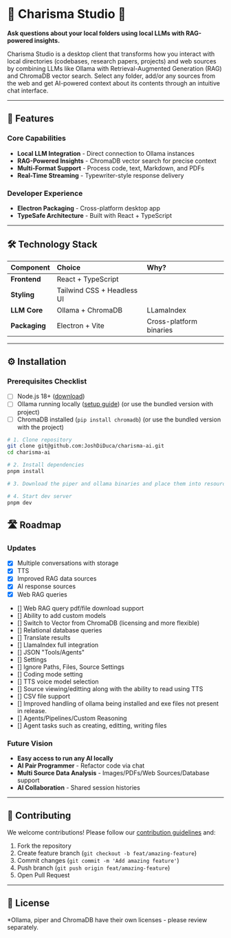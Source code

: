 # 🌟 Charisma Studio 🌟

**Ask questions about your local folders using local LLMs with RAG-powered insights.**

Charisma Studio is a desktop client that transforms how you interact with local directories (codebases, research papers, projects) and web sources by combining LLMs like Ollama with Retrieval-Augmented Generation (RAG) and ChromaDB vector search. Select any folder, add/or any sources from the web and get AI-powered context about its contents through an intuitive chat interface.

---

## 🚀 Features

### Core Capabilities

- **Local LLM Integration** - Direct connection to Ollama instances
- **RAG-Powered Insights** - ChromaDB vector search for precise context
- **Multi-Format Support** - Process code, text, Markdown, and PDFs
- **Real-Time Streaming** - Typewriter-style response delivery

### Developer Experience

- **Electron Packaging** - Cross-platform desktop app
- **TypeSafe Architecture** - Built with React + TypeScript

---

## 🛠 Technology Stack

| Component | Choice | Why? |
| :-- | :-- | :-- |
| **Frontend** | React + TypeScript |
| **Styling** | Tailwind CSS + Headless UI |
| **LLM Core** | Ollama + ChromaDB | LLamaIndex | Local-first, privacy focused |
| **Packaging** | Electron + Vite | Cross-platform binaries |


---

## ⚙️ Installation

### Prerequisites Checklist

- [ ] Node.js 18+ ([download](https://nodejs.org/))
- [ ] Ollama running locally ([setup guide](https://ollama.com/)) (or use the bundled version with project)
- [ ] ChromaDB installed (`pip install chromadb`) (or use the bundled version with the project)

```bash
# 1. Clone repository
git clone git@github.com:JoshDiDuca/charisma-ai.git
cd charisma-ai

# 2. Install dependencies
pnpm install

# 3. Download the piper and ollama binaries and place them into resources/win/bin/ 

# 4. Start dev server
pnpm dev
```

## 🛣 Roadmap

### Updates

- [x] Multiple conversations with storage
- [x] TTS
- [x] Improved RAG data sources
- [x] AI response sources
- [x] Web RAG queries
- [] Web RAG query pdf/file download support
- [] Ability to add custom models
- [] Switch to Vector from ChromaDB (licensing and more flexible)
- [] Relational database queries
- [] Translate results
- [] LlamaIndex full integration
- [] JSON "Tools/Agents"
- [] Settings
- [] Ignore Paths, Files, Source Settings
- [] Coding mode setting
- [] TTS voice model selection
- [] Source viewing/editting along with the ability to read using TTS
- [] CSV file support
- [] Improved handling of ollama being installed and exe files not present in release.
- [] Agents/Pipelines/Custom Reasoning
- [] Agent tasks such as creating, editting, writing files

### Future Vision

- **Easy access to run any AI locally** 
- **AI Pair Programmer** - Refactor code via chat
- **Multi Source Data Analysis** - Images/PDFs/Web Sources/Database support
- **AI Collaboration** - Shared session histories

---

## 🤝 Contributing

We welcome contributions! Please follow our [contribution guidelines](CONTRIBUTING.md) and:

1. Fork the repository
2. Create feature branch (`git checkout -b feat/amazing-feature`)
3. Commit changes (`git commit -m 'Add amazing feature'`)
4. Push branch (`git push origin feat/amazing-feature`)
5. Open Pull Request

---

## 📜 License

*Ollama, piper and ChromaDB have their own licenses - please review separately.
